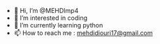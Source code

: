 - 👋 Hi, I’m @MEHDImp4
- 👀 I’m interested in coding 
- 🌱 I’m currently learning python
- 📫 How to reach me : mehdidiouri17@gmail.com
